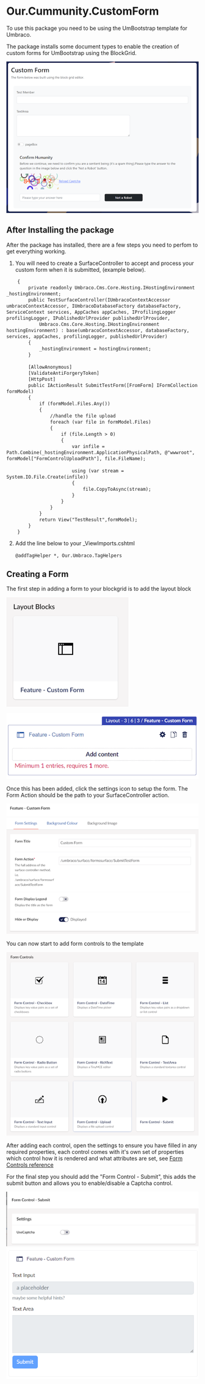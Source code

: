 # Our.Cummunity.CustomForm
To use this package you need to be using the UmBootstrap template for Umbraco.

The package installs some document types to enable the creation of custom forms for UmBootstrap using the BlockGrid.

![Example custom form](images/customform.png)

## After Installing the package
After the package has installed, there are a few steps you need to perfom to get everything working.

1. You will need to create a SurfaceController to accept and process your custom form when it is submitted, (example below).

``` public class TestSurfaceController : SurfaceController
    {
        private readonly Umbraco.Cms.Core.Hosting.IHostingEnvironment _hostingEnvironment;
        public TestSurfaceController(IUmbracoContextAccessor umbracoContextAccessor, IUmbracoDatabaseFactory databaseFactory, ServiceContext services, AppCaches appCaches, IProfilingLogger profilingLogger, IPublishedUrlProvider publishedUrlProvider,
            Umbraco.Cms.Core.Hosting.IHostingEnvironment hostingEnvironment) : base(umbracoContextAccessor, databaseFactory, services, appCaches, profilingLogger, publishedUrlProvider)
        {
            _hostingEnvironment = hostingEnvironment;
        }

        [AllowAnonymous]
        [ValidateAntiForgeryToken]
        [HttpPost]
        public IActionResult SubmitTestForm([FromForm] IFormCollection formModel)
        {
            if (formModel.Files.Any())
            {
                //handle the file upload
                foreach (var file in formModel.Files)  
                {  
                    if (file.Length > 0)  
                    {  
                        var infile = Path.Combine(_hostingEnvironment.ApplicationPhysicalPath, @"wwwroot", formModel["FormControlUploadPath"], file.FileName);  
  
                        using (var stream = System.IO.File.Create(infile))  
                        {  
                            file.CopyToAsync(stream);  
                        }  
                    }  
                }  
            }
            return View("TestResult",formModel);
        }
    }
```

2. Add the line below to your _ViewImports.cshtml

    ```@addTagHelper *, Our.Umbraco.TagHelpers```

## Creating a Form

The first step in adding a form to your blockgrid is to add the layout block

![Custom form layout block](images/formlayoutblock.png)

![Custom form layout editor](images/formlayouteditor.png)

Once this has been added, click the settings icon to setup the form. The Form Action should be the path to your SurfaceController action.

![Custom form layout editor](images/formsettings.png)

You can now start to add form controls to the template

![Form control blocks](images/formcontrolblocks.png)

After adding each control, open the settings to ensure you have filled in any required properties, each control comes with it's own set of properties which control how it is rendered and what attributes are set, see [Form Controls reference](formcontrols.md)

For the final step you should add the "Form Control - Submit", this adds the submit button and allows you to enable/disable a Captcha control.

![Form control blocks](images/submitsettings.png)
![Form control blocks](images/gridform.png)
